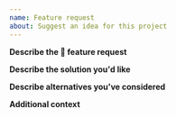 ```yaml
---
name: Feature request
about: Suggest an idea for this project
---
```


<!--
Thanks for filing a 🙋 feature request 😄!
-->

<!-- Provide a general summary of the issue in the title above -->

**Describe the 🙋 feature request**
<!-- A clear and concise description of what the feature request is. -->

**Describe the solution you'd like**
<!-- A clear and concise description of what you want to happen. -->

**Describe alternatives you've considered**
<!-- A clear and concise description of any alternative solutions or features you've considered. -->

**Additional context**
<!-- How has this issue affected you? What are you trying to accomplish? -->
<!-- Also add any other context or screenshots about the feature request here. -->
<!-- Providing context helps us come up with a solution that is most useful in the real world -->
